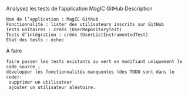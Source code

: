 Analysez les tests de l’application MagIC GitHub
Description

    Nom de l’application : MagIC Github
    Fonctionnalité : lister des utilisateurs inscrits sur GitHub
    Tests unitaires : créés (UserRepositoryTest)
    Tests d’intégration : créés (UserListInstrumentedTest)
    État des tests : échec

À faire

    faire passer les tests existants au vert en modifiant uniquement le code source ;
    développer les fonctionnalités manquentes (des TODO sont dans le code):
     supprimer un utilisateur
     ajouter un utilisateur aléatoire.
